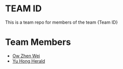 # TEAM ID
This is a team repo for members of the team {Team ID}

# Team Members
* [Ow Zhen Wei](members/owZhenWei.md)
* [Yu Hong Herald](members/yuHongHerald.md)
